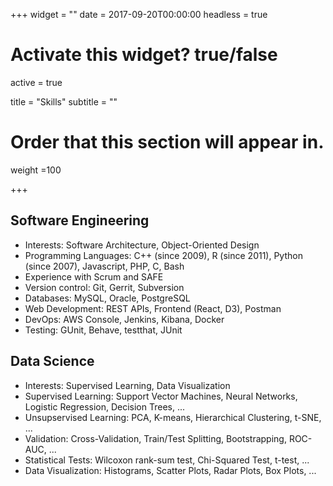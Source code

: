 +++
widget = ""
date = 2017-09-20T00:00:00
headless = true

# Activate this widget? true/false
active = true

title = "Skills"
subtitle = ""

# Order that this section will appear in.
weight =100 

+++

## Software Engineering
- Interests: Software Architecture, Object-Oriented Design
- Programming Languages: C++ (since 2009), R (since 2011), Python (since 2007), Javascript, PHP, C, Bash
- Experience with Scrum and SAFE
- Version control: Git, Gerrit, Subversion
- Databases: MySQL, Oracle, PostgreSQL
- Web Development: REST APIs, Frontend (React, D3), Postman
- DevOps: AWS Console, Jenkins, Kibana, Docker
- Testing: GUnit, Behave, testthat, JUnit

## Data Science
- Interests: Supervised Learning, Data Visualization
- Supervised Learning: Support Vector Machines, Neural Networks, Logistic Regression, Decision Trees, ...
- Unsupservised Learning: PCA, K-means, Hierarchical Clustering, t-SNE, ...
- Validation: Cross-Validation, Train/Test Splitting, Bootstrapping, ROC-AUC, ...
- Statistical Tests: Wilcoxon rank-sum test, Chi-Squared Test, t-test, ...
- Data Visualization: Histograms, Scatter Plots, Radar Plots, Box Plots, ...
